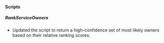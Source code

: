 #### Scripts

##### RankServiceOwners

- Updated the script to return a high-confidence set of most likely owners based on their relative ranking scores.